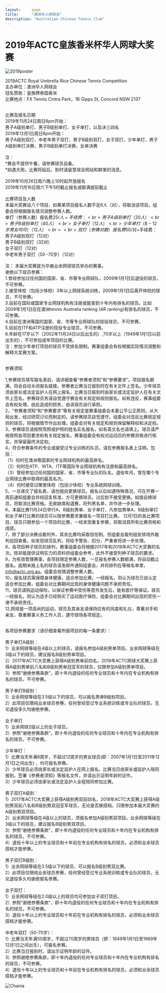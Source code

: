 ```yaml
---
layout:     page
title:      "澳洲华人网球会"
description: "Australian Chinese Tennis Club"
---
```


# 2019年ACTC皇族香米杯华人网球大奖赛

<div class="row text-center">
  <div class="col-xs-12 col-sm-12 col-md-12 col-lg-12">
    <img class="img-responsive" src="{{ site.baseurl }}/img/2019-poster.jpg" alt="2019poster" />
  </div>
</div>

2019ACTC Royal Umbrella Rice Chinese Tennis Competition<br>
主办单位：澳洲华人网球会<br>
冠名赞助：皇族牌泰国香米<br>
比赛地点：FX Tennis Cintra Park，1B Gipps St, Concord NSW 2137<br><br>

比赛及报名日期<br>
2019年11月24日周日8pm开始：<br> 
男子A级别单打、男子B级别单打、女子单打，以及决三四名<br>
2019年12月1日周日8pm开始： <br>
男子A级别双打，中老年男子双打，男子B级别双打，女子双打，少年单打，男子A级别单打决赛，男子B级别单打决赛，女单决赛<br><br>
注：<br>
*赛会不提供午餐，请参赛球员自备。<br>
*如遇大雨，比赛将延后，到时请留意球会网站和群里的消息。<br><br>
2019年10月26日周六晚上10时起开放报名 <br>
2019年11月16日周六下午5时截止报名或额满提前截止<br><br>
比赛项目及人数<br>
本届大奖赛设八个项目，如果某项目报名人数不足6人（对），将取消该项目。组委会将根据报名情况调整参赛人数。<br>
单打（参赛人数）报名费$25/人+手续费：<br>
男子A级别单打（20人）<br>  
男子B级别单打 （40人）<br> 
女子单打（12人）  <br>
少年单打（8-12岁男女均可）（12人）<br><br>
双打（参赛对数）报名费$50/对+手续费：<br>
男子A级别双打（12对） <br> 
男子B级别双打（32对） <br>
女子双打（12对）<br>
中老年男子双打（50 -70岁）（12对）<br><br>
注： 本届大奖赛是为华裔业余网球球员举办的赛事。<br> 
谢绝以下球员参赛：<br>
1.曾经参加过任何国的国家、省、市等专业网球队，2009年1月1日后退役的球员，不可参赛。<br>
2.接受体校（包括少体校）3年以上网球系统训练，2009年1月1日后离开体校的球员，不可参赛。<br>
3.目前在国际或国家专业网球机构有注册或能查到十年内有排名的球员。比如2009年1月1日后在澳洲tennis Australia  ranking (AR ranking)有排名的球员，不可参赛。<br>
4.目前在澳洲等国的国家、省、市等专业网球队的现役球员，不可参赛。<br>
5.目前在ITF和ATP注册的现役专业球员，不可参赛。<br>
6.年龄在17岁以下（2002年11月24日以后出生的）,70岁以上（1949年1月1日以前出生的），不可参加成年项目的比赛。<br>
注：参加少年单打项目的球员不受排名限制。赛事组委会有权根据实际情况调整和解释大奖赛方案。 <br><br>

参赛须知<br><br>
1,参赛球员填写报名表前，请详细查看“参赛者须知”和“参赛要求”。项目报名额满，将会自动关闭报名链接。参赛者比赛当日报到时在有关文件上签名。少年球员须由家长或法定监护人在网上报名，比赛当日报到时由家长或法定监护人在有关文件上签名。参赛球员务请自觉遵守赛会有关规定和规则报名。如有违反，赛事组委会有权处理，由此造成的损失，由该球员自行承担。 <br>
2，“参赛者须知”和“参赛要求”等有关规定是赛事组委会本着公平公正原则，从大局出发，经过研究讨论而制定的，请参赛球员自觉遵守。组委会对违反比赛规定规则的球员，将根据情节作出处理。组委会对有关规定和规则保留解释权和决定权。<br>
3，参赛球员请按照驾照或护照的姓名实名报名，如有英文名也请填上。球员请严格按照各项目要求和有关规定报名，赛事组委会有权对运动员的参赛资格进行核实，并保留最终决定权。<br>
4，符合参赛条件的专业或接受过专业训练的队员，请在参赛报名表上注明。包括：<br>
（1）何时在澳洲等国家的专业网球机构的最高排名。<br>
（2）何时在ATP、WTA、ITF等国际专业网球机构有注册和最高排名。<br>
（3）曾经参加过任何国的国家、省、市等专业队的队名，退役年月，曾在哪个专业网球比赛中取得的最高名次。<br>
（4）何时接受过哪里体校（包括少体校）专业系统网球训练。 <br>
5，一旦递交了报名表，请勿擅自更换球员。报名以后如遇特殊情况，可在开赛一周前通知组委会并经回复核准，方可更换球员，过后恕不接受更换。如擅自换球员，将取消比赛资格。无故缺席和退赛，将列黑名单，并作进一步处理。<br>
6，本届比赛11月24日举行A、B级别男单、女子单打，凡参加男单A、B级别单打和女子单打比赛的球员可以按参赛要求兼报名一项双打比赛。 12月1日的各比赛项目，球员只限参加一个项目的比赛，一经发现重复参赛，将取消其所有比赛资格和成绩。<br>
7，除了部分决赛设裁判外，其余比赛均采取信任制。但组委会裁判组安排场外裁判巡回查看，如发现球员乱判，将给予警告、扣分，严重者将进一步处理。<br>
8，各项目种子球员的排列，赛事组委会将根据2017年和2018年ACTC大奖赛的名次。除非能提供证明实力的资料供组委会参考，此外不接受列种子球员的要求。<br>
9，为有效管理赛事，各项目限定参赛人数，一旦报名参赛人数额满，将自动截止报名。逾期未报上名的球员请发邮件通知组委会，并将排列在等候名单里，info@actc.org.au。组委会视情调整参赛人数。<br>
10，报名球员需保障身体健康，适合参加比赛。一经报名，则认为球员已自认定适合参加比赛，组委会对比赛期间出现的身体健康问题不承担责任。<br>
11，球员请购运动保险，以保证参赛中受伤等意外发生后，能有医疗等保证。球员一经报名，则认为选手已经购买了运动医疗保险，组委会对比赛期间出现的受伤一律不承担责任。<br>
12,网球是一项高尚的运动，球员及其亲友请保持应有的风度和礼仪，尊重对手和亲友，尊重赛事义务工作人员，遵守球场各项规定。<br><br>

各项目参赛要求（请仔细查看所报项目的每一条要求）：<br><br>
男子单打A级别：<br>
1）业余网球等级在4级以上的球员，请报名参加A级别男单项目。业余网球等级在3级以下的球员，建议报名B级别男单项目。<br>
2）2017年ACTC大奖赛上获得A级别男单前四名，2018年ACTC网球大奖赛上获得A级别男单前八名和B级别男单冠亚军的球员，仅限参加A级别男单项目。 <br>
3）参照“谢绝参赛条款”，即十年内退役的任何专业球员和十年内在专业机构有排名的球员，不可参赛。<br><br>
男子单打B级别： <br>
1）业余网球等级在3.5级以下的球员，可以报名男单B级别项目。<br>
2）此项目仅限纯业余球员参赛，任何曾经受过专业系统训练或专业队的球员，无论退役多久均谢绝参赛。<br><br>
女子单打<br>
1）业余网球2级以上的女子球员。<br>
2）参照“谢绝参赛条款”，即十年内退役的任何专业球员和十年内在专业机构有排名的球员，不可参赛。<br><br>
少年单打： <br>
1）比赛当天年满8周岁，不超过12周岁的男女球员(即：2007年1月1日至2011年12月1日之间出生) ，均可报名参赛。<br>
2）少年球员必须由家长或法定监护人在网上报名。比赛当日由家长或监护人陪同报到，签署《参赛者须知》等报名文件，并请出示证明年龄的证件。 <br>
3）少年球员必须由家长或法定监护人全程陪同参加比赛。<br><br>
男子双打A级别：<br>
1）2017年ACTC大奖赛上获得A级别男双前四名，2018年ACTC大奖赛上获得A级别男双前八名和B级别男双冠亚军球员，无论是否换搭档，只限参加本届大奖赛的A级别男双项目。<br>
2）业余网球等级在4级以上的球员，须报名参加A级别男双项目。业余网球等级在3级以下的球员，建议报名B级别男双项目。<br>
3）参照“谢绝参赛条款”，即十年内退役的任何专业球员和十年内在专业机构有排名的球员，不可参赛。<br>
4）退役十年以上的专业球员和十年前在专业机构有排名的球员，必须和业余球员搭档才能参赛。<br><br>
男子双打B级别：<br>
1）业余网球等级在3.5级以下的球员，可以报名B级别男双比赛。<br>
2）此项目仅限纯业余球员参赛，任何曾经受过专业系统训练或专业队的球员，无论退役多久均谢绝报名参赛。<br><br>
女子双打：<br>
1）业余网球等级在2.0级以上的球员均可参加女子双打项目。<br>
2）参照“谢绝参赛条款”，即十年内退役的任何专业球员和十年内在专业机构有排名的球员，不可参赛。<br>
3）退役十年以上的专业球员和十年前在专业机构有排名的球员，必须和业余球员搭档才能参赛。<br><br>
中老年双打（50-70岁）：<br>
1）比赛当天年满50周岁，不超过70周岁的男球员（即：1949年1月1日至1969年12月1日之间出生），可报名参赛。<br>
2）比赛当日报到时，请出示证明年龄的证件。<br>
3）参照谢绝参赛条款，即十年内退役的任何专业球员和十年内在专业机构有排名的球员，不可参赛。<br>
4）退役十年以上的专业球员和十年前在专业机构有排名的球员，必须和业余球员搭档才能参赛。<br> 





<div class="row">
  <div class="col-xs-offset-1 col-xs-10 col-sm-offset-2 col-sm-8 col-md-offset-2 col-md-8 col-lg-offset-2 col-lg-8">
    <img class="img-responsive" src="https://c5.staticflickr.com/9/8179/28251007604_30faf539bc_z.jpg" alt="Chania" />
  </div>
</div>

<script src="https://www.eventbrite.com.au/static/widgets/eb_widgets.js"></script>

<script type="text/javascript">
    var exampleCallback = function() {
        console.log('Order complete!');
    };

    window.EBWidgets.createWidget({
        widgetType: 'checkout',
        eventId: '62827392422',
        modal: true,
        modalTriggerElementId: 'eventbrite-widget-modal-trigger-62827392422',
        onOrderComplete: exampleCallback
    });
</script>
